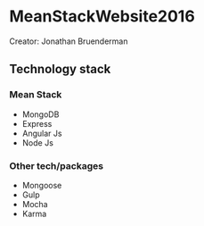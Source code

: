 # MeanStackWebsite2016

Creator: Jonathan Bruenderman

## Technology stack

### Mean Stack
* MongoDB
* Express
* Angular Js
* Node Js

### Other tech/packages 

* Mongoose 
* Gulp
* Mocha
* Karma
